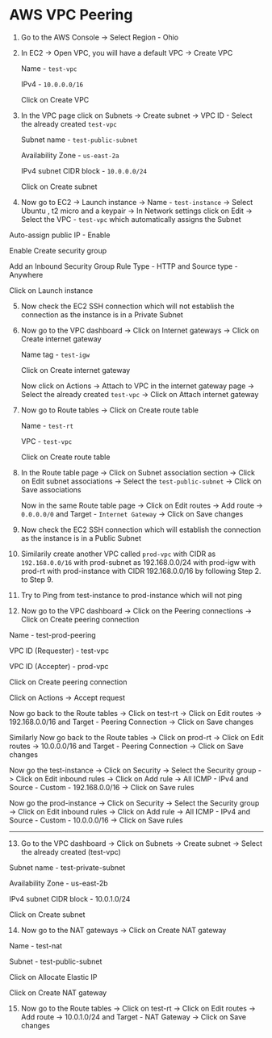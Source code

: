 # AWS VPC Peering
  
1. Go to the AWS Console -> Select Region - Ohio 
  

2. In EC2 -> Open VPC, you will have a default VPC -> Create VPC 

    Name - `test-vpc`
    
    IPv4 - `10.0.0.0/16`
    
    Click on Create VPC


3. In the VPC page click on Subnets -> Create subnet -> VPC ID - Select the already created `test-vpc`

    Subnet name - `test-public-subnet`
    
    Availability Zone - `us-east-2a`
    
    IPv4 subnet CIDR block - `10.0.0.0/24`
    
    Click on Create subnet
    

4. Now go to EC2 -> Launch instance -> Name - `test-instance` -> Select Ubuntu , t2 micro and a keypair -> In Network settings click on Edit -> Select the VPC - `test-vpc` which automatically assigns the Subnet 

Auto-assign public IP - Enable 

Enable Create security group 

Add an Inbound Security Group Rule Type - HTTP and Source type - Anywhere 

Click on Launch instance


5. Now check the EC2 SSH connection which will not establish the connection as the instance is in a Private Subnet  


6. Now go to the VPC dashboard -> Click on Internet gateways -> Click on Create internet gateway

    Name tag - `test-igw`
    
    Click on Create internet gateway
    
    Now click on Actions -> Attach to VPC in the internet gateway page -> Select the already created `test-vpc` -> Click on Attach internet gateway 
    

7. Now go to Route tables -> Click on Create route table 

    Name - `test-rt`
    
    VPC  - `test-vpc`
    
    Click on Create route table


8.  In the Route table page -> Click on Subnet association section -> Click on Edit subnet associations -> Select the `test-public-subnet` -> Click on Save associations

    Now in the same Route table page -> Click on Edit routes -> Add route -> `0.0.0.0/0` and Target - `Internet Gateway` -> Click on Save changes


9. Now check the EC2 SSH connection which will establish the connection as the instance is in a Public Subnet   


10. Similarily create another VPC called `prod-vpc` with CIDR as `192.168.0.0/16` with prod-subnet as 192.168.0.0/24 with prod-igw with prod-rt with prod-instance with CIDR 192.168.0.0/16 by following Step 2. to Step 9.


11. Try to Ping from test-instance to prod-instance which will not ping


12. Now go to the VPC dashboard -> Click on the Peering connections -> Click on Create peering connection 

Name - test-prod-peering

VPC ID (Requester) - test-vpc

VPC ID (Accepter) - prod-vpc

Click on Create peering connection

Click on Actions -> Accept request

Now go back to the Route tables -> Click on test-rt -> Click on Edit routes -> 192.168.0.0/16 and Target - Peering Connection -> Click on Save changes

Similarly Now go back to the Route tables -> Click on prod-rt -> Click on Edit routes -> 10.0.0.0/16 and Target - Peering Connection -> Click on Save changes

Now go the test-instance -> Click on Security -> Select the Security group -> Click on Edit inbound rules -> Click on Add rule -> All ICMP - IPv4 and Source - Custom - 192.168.0.0/16 -> Click on Save rules 

Now go the prod-instance -> Click on Security -> Select the Security group -> Click on Edit inbound rules -> Click on Add rule -> All ICMP - IPv4 and Source - Custom - 10.0.0.0/16 -> Click on Save rules 

-----

13. Go to the VPC dashboard -> Click on Subnets -> Create subnet -> Select the already created (test-vpc)

Subnet name - test-private-subnet

Availability Zone - us-east-2b

IPv4 subnet CIDR block - 10.0.1.0/24

Click on Create subnet


14. Now go to the NAT gateways -> Click on Create NAT gateway  

Name - test-nat

Subnet - test-public-subnet

Click on Allocate Elastic IP 

Click on Create NAT gateway


15. Now go to the Route tables -> Click on test-rt -> Click on Edit routes -> Add route -> 10.0.1.0/24 and Target - NAT Gateway -> Click on Save changes


